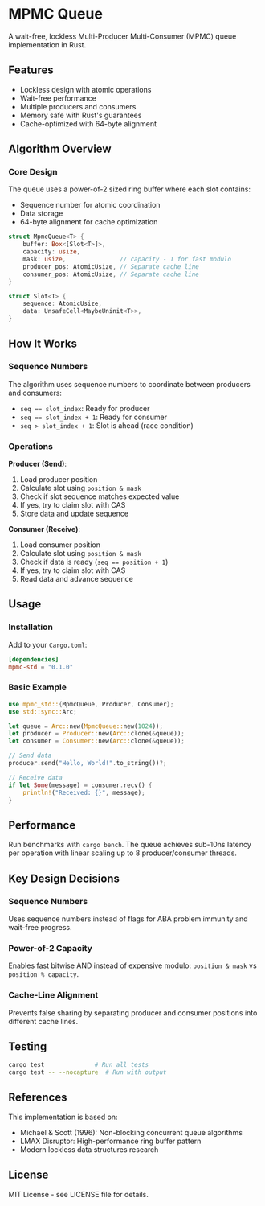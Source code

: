 # MPMC Queue

A wait-free, lockless Multi-Producer Multi-Consumer (MPMC) queue implementation in Rust.

## Features

- Lockless design with atomic operations
- Wait-free performance
- Multiple producers and consumers
- Memory safe with Rust's guarantees
- Cache-optimized with 64-byte alignment

## Algorithm Overview

### Core Design

The queue uses a power-of-2 sized ring buffer where each slot contains:
- Sequence number for atomic coordination
- Data storage
- 64-byte alignment for cache optimization

```rust
struct MpmcQueue<T> {
    buffer: Box<[Slot<T>]>,
    capacity: usize,
    mask: usize,               // capacity - 1 for fast modulo
    producer_pos: AtomicUsize, // Separate cache line
    consumer_pos: AtomicUsize, // Separate cache line
}

struct Slot<T> {
    sequence: AtomicUsize,
    data: UnsafeCell<MaybeUninit<T>>,
}
```

## How It Works

### Sequence Numbers

The algorithm uses sequence numbers to coordinate between producers and consumers:

- `seq == slot_index`: Ready for producer
- `seq == slot_index + 1`: Ready for consumer  
- `seq > slot_index + 1`: Slot is ahead (race condition)

### Operations

**Producer (Send)**:
1. Load producer position
2. Calculate slot using `position & mask`
3. Check if slot sequence matches expected value
4. If yes, try to claim slot with CAS
5. Store data and update sequence

**Consumer (Receive)**:
1. Load consumer position
2. Calculate slot using `position & mask` 
3. Check if data is ready (`seq == position + 1`)
4. If yes, try to claim slot with CAS
5. Read data and advance sequence

## Usage

### Installation

Add to your `Cargo.toml`:

```toml
[dependencies]
mpmc-std = "0.1.0"
```

### Basic Example

```rust
use mpmc_std::{MpmcQueue, Producer, Consumer};
use std::sync::Arc;

let queue = Arc::new(MpmcQueue::new(1024));
let producer = Producer::new(Arc::clone(&queue));
let consumer = Consumer::new(Arc::clone(&queue));

// Send data
producer.send("Hello, World!".to_string())?;

// Receive data
if let Some(message) = consumer.recv() {
    println!("Received: {}", message);
}
```

## Performance

Run benchmarks with `cargo bench`. The queue achieves sub-10ns latency per operation with linear scaling up to 8 producer/consumer threads.

## Key Design Decisions

### Sequence Numbers
Uses sequence numbers instead of flags for ABA problem immunity and wait-free progress.

### Power-of-2 Capacity
Enables fast bitwise AND instead of expensive modulo: `position & mask` vs `position % capacity`.

### Cache-Line Alignment
Prevents false sharing by separating producer and consumer positions into different cache lines.

## Testing

```bash
cargo test              # Run all tests
cargo test -- --nocapture  # Run with output
```

## References

This implementation is based on:
- Michael & Scott (1996): Non-blocking concurrent queue algorithms
- LMAX Disruptor: High-performance ring buffer pattern
- Modern lockless data structures research

## License

MIT License - see LICENSE file for details.
